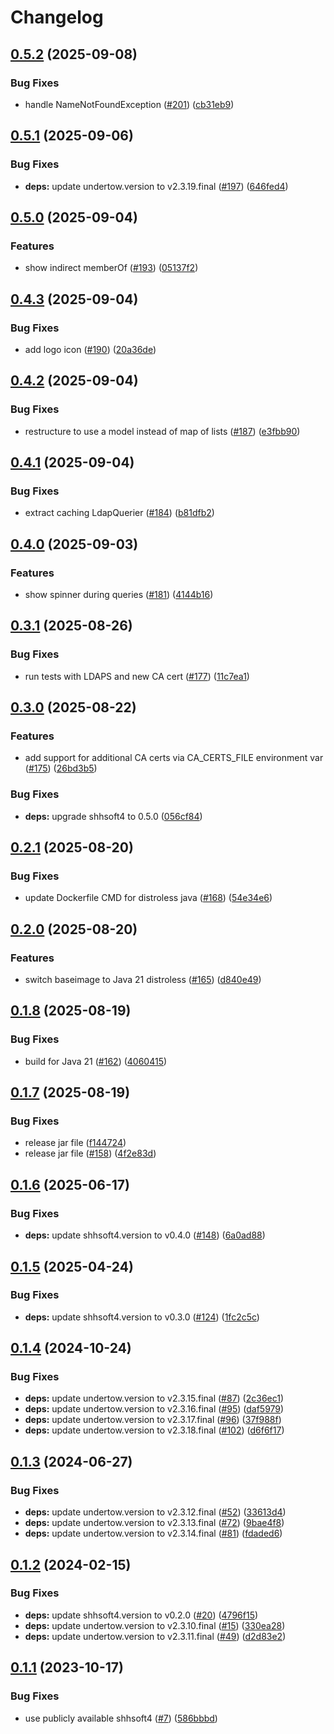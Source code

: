 # Changelog

## [0.5.2](https://github.com/sverrehu/dirsearch/compare/v0.5.1...v0.5.2) (2025-09-08)


### Bug Fixes

* handle NameNotFoundException ([#201](https://github.com/sverrehu/dirsearch/issues/201)) ([cb31eb9](https://github.com/sverrehu/dirsearch/commit/cb31eb98cd4ef03a5700280a960a789c3f5161e5))

## [0.5.1](https://github.com/sverrehu/dirsearch/compare/v0.5.0...v0.5.1) (2025-09-06)


### Bug Fixes

* **deps:** update undertow.version to v2.3.19.final ([#197](https://github.com/sverrehu/dirsearch/issues/197)) ([646fed4](https://github.com/sverrehu/dirsearch/commit/646fed4afd5b42a4ccaef97e8cb039e4ae8832de))

## [0.5.0](https://github.com/sverrehu/dirsearch/compare/v0.4.3...v0.5.0) (2025-09-04)


### Features

* show indirect memberOf ([#193](https://github.com/sverrehu/dirsearch/issues/193)) ([05137f2](https://github.com/sverrehu/dirsearch/commit/05137f23cc41057fc89403122c003ad5c4fac886))

## [0.4.3](https://github.com/sverrehu/dirsearch/compare/v0.4.2...v0.4.3) (2025-09-04)


### Bug Fixes

* add logo icon ([#190](https://github.com/sverrehu/dirsearch/issues/190)) ([20a36de](https://github.com/sverrehu/dirsearch/commit/20a36deca5faca80efed4731f425d45210f7bf30))

## [0.4.2](https://github.com/sverrehu/dirsearch/compare/v0.4.1...v0.4.2) (2025-09-04)


### Bug Fixes

* restructure to use a model instead of map of lists ([#187](https://github.com/sverrehu/dirsearch/issues/187)) ([e3fbb90](https://github.com/sverrehu/dirsearch/commit/e3fbb90c79212d0f8b064d388ac9923690b7b8c5))

## [0.4.1](https://github.com/sverrehu/dirsearch/compare/v0.4.0...v0.4.1) (2025-09-04)


### Bug Fixes

* extract caching LdapQuerier ([#184](https://github.com/sverrehu/dirsearch/issues/184)) ([b81dfb2](https://github.com/sverrehu/dirsearch/commit/b81dfb208d783e6a5ccf3d9483eb8ce9cc030896))

## [0.4.0](https://github.com/sverrehu/dirsearch/compare/v0.3.1...v0.4.0) (2025-09-03)


### Features

* show spinner during queries ([#181](https://github.com/sverrehu/dirsearch/issues/181)) ([4144b16](https://github.com/sverrehu/dirsearch/commit/4144b1628991432360d519ed11e9dd784e821c08))

## [0.3.1](https://github.com/sverrehu/dirsearch/compare/v0.3.0...v0.3.1) (2025-08-26)


### Bug Fixes

* run tests with LDAPS and new CA cert ([#177](https://github.com/sverrehu/dirsearch/issues/177)) ([11c7ea1](https://github.com/sverrehu/dirsearch/commit/11c7ea1a588115618d1c610cbf3f756191fc5ed2))

## [0.3.0](https://github.com/sverrehu/dirsearch/compare/v0.2.1...v0.3.0) (2025-08-22)


### Features

* add support for additional CA certs via CA_CERTS_FILE environment var ([#175](https://github.com/sverrehu/dirsearch/issues/175)) ([26bd3b5](https://github.com/sverrehu/dirsearch/commit/26bd3b58e3a7ed50c7f283033a7bb333ddfdcdbf))


### Bug Fixes

* **deps:** upgrade shhsoft4 to 0.5.0 ([056cf84](https://github.com/sverrehu/dirsearch/commit/056cf84f47f9e904b1269bcee6aadb695ec121a8))

## [0.2.1](https://github.com/sverrehu/dirsearch/compare/v0.2.0...v0.2.1) (2025-08-20)


### Bug Fixes

* update Dockerfile CMD for distroless java ([#168](https://github.com/sverrehu/dirsearch/issues/168)) ([54e34e6](https://github.com/sverrehu/dirsearch/commit/54e34e62e43ca9ecaa2382c48ad7d325df5cc791))

## [0.2.0](https://github.com/sverrehu/dirsearch/compare/v0.1.8...v0.2.0) (2025-08-20)


### Features

* switch baseimage to Java 21 distroless ([#165](https://github.com/sverrehu/dirsearch/issues/165)) ([d840e49](https://github.com/sverrehu/dirsearch/commit/d840e49c9614fab32e9500afae81f573fe17799f))

## [0.1.8](https://github.com/sverrehu/dirsearch/compare/v0.1.7...v0.1.8) (2025-08-19)


### Bug Fixes

* build for Java 21 ([#162](https://github.com/sverrehu/dirsearch/issues/162)) ([4060415](https://github.com/sverrehu/dirsearch/commit/406041536de8689cd4da9931f06d2a40b84f7a19))

## [0.1.7](https://github.com/sverrehu/dirsearch/compare/v0.1.6...v0.1.7) (2025-08-19)


### Bug Fixes

* release jar file ([f144724](https://github.com/sverrehu/dirsearch/commit/f144724bed4ff748f209312aa15acc24b9bf14d9))
* release jar file ([#158](https://github.com/sverrehu/dirsearch/issues/158)) ([4f2e83d](https://github.com/sverrehu/dirsearch/commit/4f2e83dcc6eb281d13f8c15559bfd6ddcb59c8fc))

## [0.1.6](https://github.com/sverrehu/dirsearch/compare/v0.1.5...v0.1.6) (2025-06-17)


### Bug Fixes

* **deps:** update shhsoft4.version to v0.4.0 ([#148](https://github.com/sverrehu/dirsearch/issues/148)) ([6a0ad88](https://github.com/sverrehu/dirsearch/commit/6a0ad8841b0b0f4fbb8c7788055a1ce0ee224c3a))

## [0.1.5](https://github.com/sverrehu/dirsearch/compare/v0.1.4...v0.1.5) (2025-04-24)


### Bug Fixes

* **deps:** update shhsoft4.version to v0.3.0 ([#124](https://github.com/sverrehu/dirsearch/issues/124)) ([1fc2c5c](https://github.com/sverrehu/dirsearch/commit/1fc2c5c4d7f02753762958bb57bba2e08befd475))

## [0.1.4](https://github.com/sverrehu/dirsearch/compare/v0.1.3...v0.1.4) (2024-10-24)


### Bug Fixes

* **deps:** update undertow.version to v2.3.15.final ([#87](https://github.com/sverrehu/dirsearch/issues/87)) ([2c36ec1](https://github.com/sverrehu/dirsearch/commit/2c36ec104f0fd6d08f65231602869ec27b255c6f))
* **deps:** update undertow.version to v2.3.16.final ([#95](https://github.com/sverrehu/dirsearch/issues/95)) ([daf5979](https://github.com/sverrehu/dirsearch/commit/daf59792b2c8adc07d0670c41763b081f1059a9a))
* **deps:** update undertow.version to v2.3.17.final ([#96](https://github.com/sverrehu/dirsearch/issues/96)) ([37f988f](https://github.com/sverrehu/dirsearch/commit/37f988f52076fb1ffbf03bdc9cd86e2a77c4713b))
* **deps:** update undertow.version to v2.3.18.final ([#102](https://github.com/sverrehu/dirsearch/issues/102)) ([d6f6f17](https://github.com/sverrehu/dirsearch/commit/d6f6f17eed2de850bde17b76f7e5e1e3a1a4f356))

## [0.1.3](https://github.com/sverrehu/dirsearch/compare/v0.1.2...v0.1.3) (2024-06-27)


### Bug Fixes

* **deps:** update undertow.version to v2.3.12.final ([#52](https://github.com/sverrehu/dirsearch/issues/52)) ([33613d4](https://github.com/sverrehu/dirsearch/commit/33613d421e4ff6eecbba1f6125cf4c1373d880ae))
* **deps:** update undertow.version to v2.3.13.final ([#72](https://github.com/sverrehu/dirsearch/issues/72)) ([9bae4f8](https://github.com/sverrehu/dirsearch/commit/9bae4f8f8cc324f4b6777999451d824635f60e13))
* **deps:** update undertow.version to v2.3.14.final ([#81](https://github.com/sverrehu/dirsearch/issues/81)) ([fdaded6](https://github.com/sverrehu/dirsearch/commit/fdaded697c852fec9a29d1e99481566f3b11ce2c))

## [0.1.2](https://github.com/sverrehu/dirsearch/compare/v0.1.1...v0.1.2) (2024-02-15)


### Bug Fixes

* **deps:** update shhsoft4.version to v0.2.0 ([#20](https://github.com/sverrehu/dirsearch/issues/20)) ([4796f15](https://github.com/sverrehu/dirsearch/commit/4796f1598b01589d65ad7984f7882623ee508f7f))
* **deps:** update undertow.version to v2.3.10.final ([#15](https://github.com/sverrehu/dirsearch/issues/15)) ([330ea28](https://github.com/sverrehu/dirsearch/commit/330ea28a20a511c7d21cd2e08d915d198863dcad))
* **deps:** update undertow.version to v2.3.11.final ([#49](https://github.com/sverrehu/dirsearch/issues/49)) ([d2d83e2](https://github.com/sverrehu/dirsearch/commit/d2d83e2ccaa29c97958fca277b71bd4f67a13031))

## [0.1.1](https://github.com/sverrehu/dirsearch/compare/v0.1.0...v0.1.1) (2023-10-17)


### Bug Fixes

* use publicly available shhsoft4 ([#7](https://github.com/sverrehu/dirsearch/issues/7)) ([586bbbd](https://github.com/sverrehu/dirsearch/commit/586bbbd05dbbca5dc95313919f59edb6409949b6))
